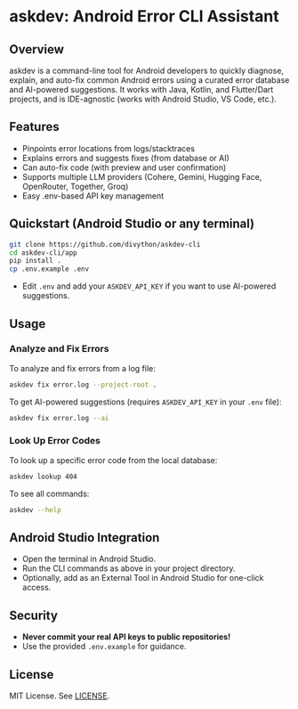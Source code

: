 # askdev: Android Error CLI Assistant

## Overview
askdev is a command-line tool for Android developers to quickly diagnose, explain, and auto-fix common Android errors using a curated error database and AI-powered suggestions. It works with Java, Kotlin, and Flutter/Dart projects, and is IDE-agnostic (works with Android Studio, VS Code, etc.).

## Features
- Pinpoints error locations from logs/stacktraces
- Explains errors and suggests fixes (from database or AI)
- Can auto-fix code (with preview and user confirmation)
- Supports multiple LLM providers (Cohere, Gemini, Hugging Face, OpenRouter, Together, Groq)
- Easy .env-based API key management

## Quickstart (Android Studio or any terminal)

```sh
git clone https://github.com/divython/askdev-cli
cd askdev-cli/app
pip install .
cp .env.example .env
```
- Edit `.env` and add your `ASKDEV_API_KEY` if you want to use AI-powered suggestions.

## Usage

### Analyze and Fix Errors

To analyze and fix errors from a log file:
```sh
askdev fix error.log --project-root .
```

To get AI-powered suggestions (requires `ASKDEV_API_KEY` in your `.env` file):
```sh
askdev fix error.log --ai
```

### Look Up Error Codes

To look up a specific error code from the local database:
```sh
askdev lookup 404
```

To see all commands:
```sh
askdev --help
```

## Android Studio Integration
- Open the terminal in Android Studio.
- Run the CLI commands as above in your project directory.
- Optionally, add as an External Tool in Android Studio for one-click access.

## Security
- **Never commit your real API keys to public repositories!**
- Use the provided `.env.example` for guidance.

## License
MIT License. See [LICENSE](LICENSE).

